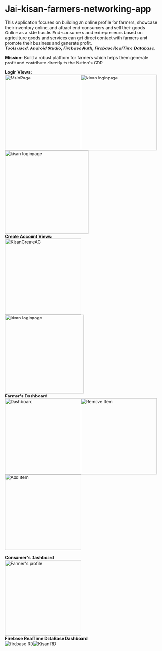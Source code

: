 # Jai-kisan-farmers-networking-app
  This Application focuses on building an online profile for farmers, showcase their inventory online, and attract end-consumers and sell their goods Online as a side hustle.
  End-consumers and entrepreneurs based on agriculture goods and services can get direct contact with farmers and promote their business and generate profit. </br>
  ***Tools used: Android Studio, Firebase Auth, Firebase RealTime Database.***
  
  **Mission:** Build a robust platform for farmers which helps them generate profit and contribute directly to the Nation's GDP.

**Login Views:** </br>
 <img src="Screenshots/mainActivity.jpg" width="250" title="MainPage"><img src="Screenshots/kisan%20login%20page.jpg" width="250" title="kisan loginpage"><img src="Screenshots/consumerLoginPage1.jpg" width="275" title="kisan loginpage"></br>
 **Create Account Views:**</br>
 <img src="Screenshots/KisanCreateAC.jpg" width="250" title="KisanCreateAC"><img src="Screenshots/consumerCreateAC.jpg" width="260" title="kisan loginpage"></br>
 **Farmer's Dashboard**</br>
  <img src="Screenshots/Farmer's%20Dashboard.jpg" width="250" title="Dashboard"><img src="Screenshots/Farmer's%20remove%20item%20VIew.jpg" width="250" title="Remove Item"> <img src="Screenshots/Farmer's%20AddItem%20View.jpg" width="250" title="Add item"></br></br>
  **Consumer's Dashboard**</br>
  <img src="Screenshots/Farmer's%20Profile%20in%20Consumer%20View.jpg" width="250" title="Farmer's profile"></br>
 **Firebase RealTime DataBase Dashboard**</br>
  <img src="Screenshots/Firebase%20RT%20DB.jpg" title="firebase RD"><img src="Screenshots/consumerDetailsInFirebaseDB.jpg" title="Kisan RD">

